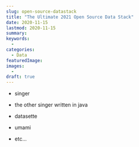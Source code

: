 ```yaml
---
slug: open-source-datastack
title: "The Ultimate 2021 Open Source Data Stack"
date: 2020-11-15
lastmod: 2020-11-15
summary:
keywords:
  -
categories:
  - Data
featuredImage:
images:
  -
draft: true
---
```

- singer
- the other singer written in java
- datasette

- umami
- etc...
